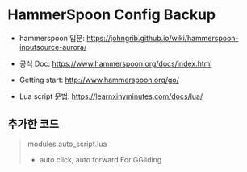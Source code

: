 # HammerSpoon Config Backup 

- hammerspoon 입문: https://johngrib.github.io/wiki/hammerspoon-inputsource-aurora/ 

- 공식 Doc: https://www.hammerspoon.org/docs/index.html
- Getting start: http://www.hammerspoon.org/go/
- Lua script 문법: https://learnxinyminutes.com/docs/lua/


## 추가한 코드
> modules.auto_script.lua 
> - auto click, auto forward For GGliding
